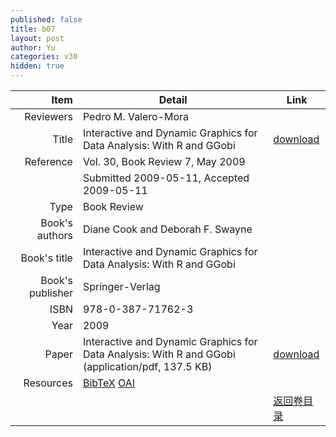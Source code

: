 ```yaml
---
published: false
title: b07
layout: post
author: Yu
categories: v30
hidden: true
---
```


| Item | Detail | Link |
|---:|---|---|
| Reviewers | Pedro M. Valero-Mora| |
| Title |Interactive and Dynamic Graphics for Data Analysis: With R and GGobi | [download](http://www.jstatsoft.org/v30/b07/paper) |
| Reference |Vol. 30, Book Review 7, May 2009 | |
| | Submitted 2009-05-11, Accepted 2009-05-11| | 
| Type | Book Review| |
| Book's authors | Diane Cook and Deborah F. Swayne| |
| Book's title | Interactive and Dynamic Graphics for Data Analysis: With R and GGobi| |
| Book's publisher | Springer-Verlag| |
| ISBN | 978-0-387-71762-3| |
| Year | 2009| |
| Paper | Interactive and Dynamic Graphics for Data Analysis: With R and GGobi  (application/pdf, 137.5 KB)| [download](http://www.jstatsoft.org/v30/b07/paper) |
| Resources | [BibTeX](http://www.jstatsoft.org/v30/b07/bibtex) [OAI](http://www.jstatsoft.org/oai?verb=GetRecord&identifier=oai.jstatsoft/v30/b07&prefix=oai_dc)| |
| |  | [返回卷目录]({{site.baseurl}}/volume/v30.html) |